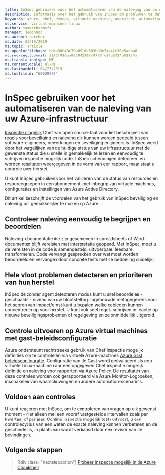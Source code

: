 ```yaml
---
title: InSpec gebruiken voor het automatiseren van de naleving van uw Azure-infrastructuur
description: Informatie over het gebruik van InSpec om problemen te detecteren in uw Azure-implementaties
keywords: Azure, chef, devops, virtuele machines, overzicht, automatiseren, inspectie mogelijk
ms.service: virtual-machines-linux
author: tomarchermsft
manager: jeconnoc
ms.author: tarcher
ms.date: 03/19/2019
ms.topic: article
ms.openlocfilehash: bdfa30b48c79a8910d503bb9e54a42c30e5adba6
ms.sourcegitcommit: 3102f886aa962842303c8753fe8fa5324a52834a
ms.translationtype: MT
ms.contentlocale: nl-NL
ms.lasthandoff: 04/23/2019
ms.locfileid: "60629795"
---
```

# <a name="use-inspec-for-compliance-automation-of-your-azure-infrastructure"></a>InSpec gebruiken voor het automatiseren van de naleving van uw Azure-infrastructuur

[Inspectie mogelijk](https://www.chef.io/inspec/) Chef van open source-taal voor het beschrijven van regels voor beveiliging en naleving die kunnen worden gedeeld tussen software-engineers, bewerkingen en beveiliging engineers is. InSpec werkt door het vergelijken van de huidige status van uw infrastructuur met de gewenste status die u snelle in gemakkelijk te lezen en eenvoudig te schrijven inspectie mogelijk code. InSpec schendingen detecteert en worden resultaten weergegeven in de vorm van een rapport, maar staat u controle over herstel.

U kunt InSpec gebruiken voor het valideren van de status van resources en resourcegroepen in een abonnement, met inbegrip van virtuele machines, configuraties en instellingen van Azure Active Directory.

Dit artikel beschrijft de voordelen van het gebruik van InSpec beveiliging en naleving om gemakkelijker te maken op Azure.

## <a name="make-compliance-easy-to-understand-and-assess"></a>Controleer naleving eenvoudig te begrijpen en beoordelen

Naleving-documentatie die zijn geschreven in spreadsheets of Word-documenten blijft vereisten met interpretatie geopend. Met InSpec, moet u de vereisten in de code is samengesteld, uitvoerbare, leesbare transformeren. Code vervangt gesprekken over wat moet worden beoordeeld en vervangen door concrete tests met de bedoeling duidelijk.

## <a name="detect-fleet-wide-issues-and-prioritize-their-remediation"></a>Hele vloot problemen detecteren en prioriteren van hun herstel

InSpec de zonder agent detecteren modus kunt u snel beoordelen - geschaalde - niveau van uw blootstelling. Ingebouwde metagegevens voor het scoren van impact/ernst kunt u bepalen welke gebieden kunnen concentreren op voor herstel. U kunt ook snel regels schrijven in reactie op nieuwe beveiligingsproblemen of regelgeving en ze onmiddellijk uitgerold.

## <a name="audit-azure-virtual-machines-with-policy-guest-configuration"></a>Controle uitvoeren op Azure virtual machines met gast-beleidsconfiguratie

Azure ondersteunt rechtstreeks gebruik van Chef inspectie mogelijk definities om te controleren via virtuele Azure-machines [Azure Gast beleidsconfiguratie](/azure/governance/policy/concepts/guest-configuration). Configuratie van de Gast wordt geëvalueerd als een virtuele Linux-machine naar een opgegeven Chef inspectie mogelijk definitie en naleving voor rapporten via Azure Policy. De resultaten van deze controles worden ook gerapporteerd via Azure Monitor-Logboeken; inschakelen van waarschuwingen en andere automation-scenario's.

## <a name="satisfy-audits"></a>Voldoen aan controles

U kunt reageren met InSpec, om te controleren van vragen op elk gewenst moment - niet alleen met een vooraf vastgestelde intervallen zoals per kwartaal of per jaar. Continu inspectie mogelijk tests uitvoert, u een controlecyclus van een weten de exacte naleving kunnen verbeteren en de geschiedenis, in plaats van wordt verbaasd door een revisor van de bevindingen.

## <a name="next-steps"></a>Volgende stappen

> [!div class="nextstepaction"] 
> [Probeer inspectie mogelijk in de Azure Cloudshell](https://shell.azure.com)